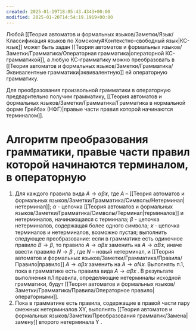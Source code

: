 ```yaml
---
created: 2025-01-19T18:05:43.4343+00:00
modified: 2025-01-20T14:54:19.1919+00:00
---
```

Любой [[Теория автоматов и формальных языков/Заметки/Язык/Классификация языков по Хомскому#Контекстно-свободный язык|КС-язык]] может быть задан [[Теория автоматов и формальных языков/Заметки/Грамматика/Операторная грамматика|операторной КС-грамматикой]], а любую КС-грамматику можно преобразовать в [[Теория автоматов и формальных языков/Заметки/Грамматика/Эквивалентные грамматики|эквивалентную]] ей операторную грамматику.

Для преобразования произвольной грамматики в операторную предварительно получим грамматику, [[Теория автоматов и формальных языков/Заметки/Грамматика/Грамматика в нормальной форме Грейбах (НФГ)|правые части правил которой начинаются терминалом]].

# Алгоритм преобразования грамматики, правые части правил которой начинаются терминалом, в операторную
1) Для каждого правила вида $A \rightarrow \alpha \beta \varkappa$, где $А$ – [[Теория автоматов и формальных языков/Заметки/Грамматика/Символы/Нетерминал|нетерминал]]; $\alpha$ - цепочка [[Теория автоматов и формальных языков/Заметки/Грамматика/Символы/Терминал|терминалов]] и нетерминалов, начинающаяся с терминала; $\beta$ - цепочка нетерминалов, содержащая более одного символа; $\varkappa$ - цепочка терминалов и нетерминалов, возможно пустая; выполнить следующее преобразование: если в грамматике есть одиночное правило $B \rightarrow \beta$, то правило $A \rightarrow \alpha \beta \varkappa$ заменить на $A \rightarrow \alpha B \varkappa$, иначе ввести правило $N \rightarrow \beta$ , где $N$ – новый нетерминал, и [[Теория автоматов и формальных языков/Заметки/Грамматика/Правила/Правило|правило]] $A \rightarrow \alpha \beta \varkappa$ заменить на $A \rightarrow \alpha N \varkappa$. Выполнять п.1, пока в грамматике есть правила вида $A \rightarrow \alpha \beta \varkappa$ . В результате выполнения п.1 правила, определяющие нетерминалы исходной грамматики, будут [[Теория автоматов и формальных языков/Заметки/Грамматика/Правила/Операторное правило|операторными]].
2) Пока в грамматике есть правила, содержащие в правой части пару смежных нетерминалов XY, выполнять [[Теория автоматов и формальных языков/Заметки/Преобразования грамматик/Замена|замену]] второго нетерминала Y .